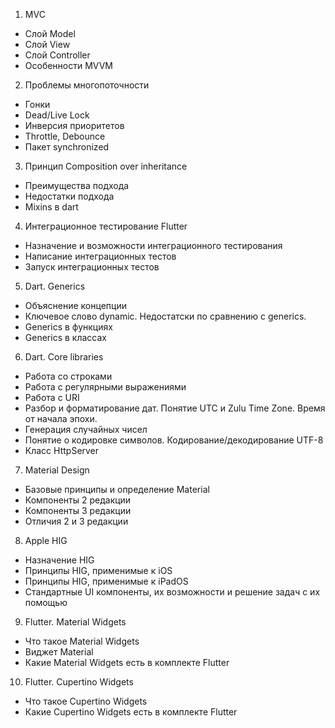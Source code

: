 1. MVC
- Слой Model
- Слой View
- Слой Controller
- Особенности MVVM

2. Проблемы многопоточности
- Гонки
- Dead/Live Lock
- Инверсия приоритетов
- Throttle, Debounce
- Пакет synchronized

3. Принцип Composition over inheritance
- Преимущества подхода
- Недостатки подхода
- Mixins в dart

4. Интеграционное тестирование Flutter
- Назначение и возможности интеграционного тестирования
- Написание интеграционных тестов
- Запуск интеграционных тестов

5. Dart. Generics
- Объяснение концепции
- Ключевое слово dynamic. Недостатски по сравнению с generics.
- Generics в функциях
- Generics в классах

6. Dart. Core libraries
- Работа со строками
- Работа с регулярными выражениями
- Работа с URI
- Разбор и форматирование дат. Понятие UTC и Zulu Time Zone. Время от начала эпохи.
- Генерация случайных чисел
- Понятие о кодировке символов. Кодирование/декодирование UTF-8
- Класс HttpServer

7. Material Design
- Базовые принципы и определение Material
- Компоненты 2 редакции
- Компоненты 3 редакции
- Отличия 2 и 3 редакции

8. Apple HIG
- Назначение HIG
- Принципы HIG, применимые к iOS
- Принципы HIG, применимые к iPadOS
- Стандартные UI компоненты, их возможности и решение задач с их помощью

9. Flutter. Material Widgets
- Что такое Material Widgets
- Виджет Material
- Какие Material Widgets есть в комплекте Flutter

10. Flutter. Cupertino Widgets
- Что такое Cupertino Widgets
- Какие Cupertino Widgets есть в комплекте Flutter